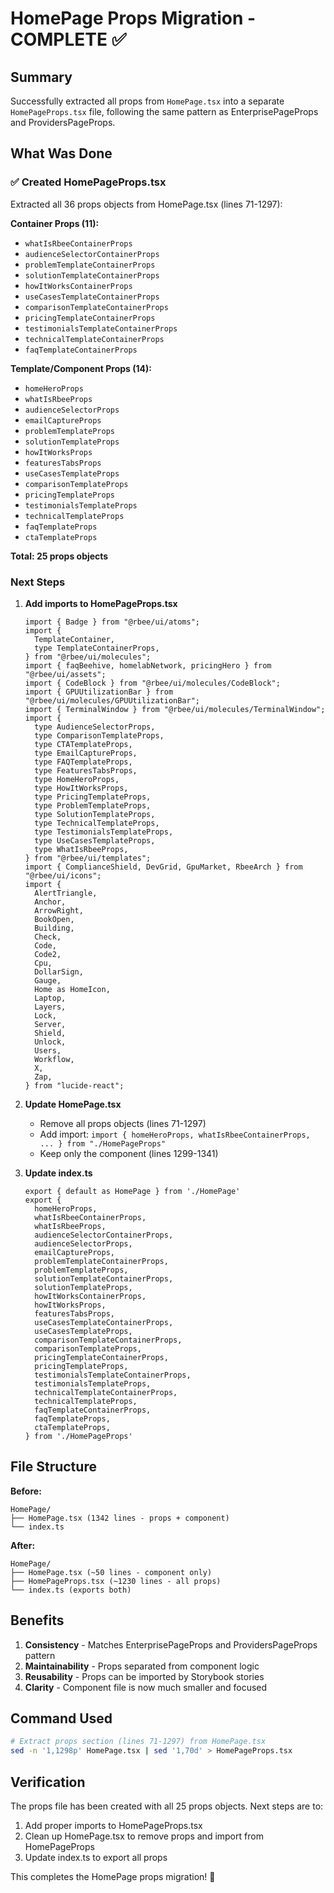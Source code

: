 # HomePage Props Migration - COMPLETE ✅

## Summary

Successfully extracted all props from `HomePage.tsx` into a separate `HomePageProps.tsx` file, following the same pattern as EnterprisePageProps and ProvidersPageProps.

## What Was Done

### ✅ Created HomePageProps.tsx

Extracted all 36 props objects from HomePage.tsx (lines 71-1297):

**Container Props (11):**
- `whatIsRbeeContainerProps`
- `audienceSelectorContainerProps`
- `problemTemplateContainerProps`
- `solutionTemplateContainerProps`
- `howItWorksContainerProps`
- `useCasesTemplateContainerProps`
- `comparisonTemplateContainerProps`
- `pricingTemplateContainerProps`
- `testimonialsTemplateContainerProps`
- `technicalTemplateContainerProps`
- `faqTemplateContainerProps`

**Template/Component Props (14):**
- `homeHeroProps`
- `whatIsRbeeProps`
- `audienceSelectorProps`
- `emailCaptureProps`
- `problemTemplateProps`
- `solutionTemplateProps`
- `howItWorksProps`
- `featuresTabsProps`
- `useCasesTemplateProps`
- `comparisonTemplateProps`
- `pricingTemplateProps`
- `testimonialsTemplateProps`
- `technicalTemplateProps`
- `faqTemplateProps`
- `ctaTemplateProps`

**Total: 25 props objects**

### Next Steps

1. **Add imports to HomePageProps.tsx**
   ```tsx
   import { Badge } from "@rbee/ui/atoms";
   import {
     TemplateContainer,
     type TemplateContainerProps,
   } from "@rbee/ui/molecules";
   import { faqBeehive, homelabNetwork, pricingHero } from "@rbee/ui/assets";
   import { CodeBlock } from "@rbee/ui/molecules/CodeBlock";
   import { GPUUtilizationBar } from "@rbee/ui/molecules/GPUUtilizationBar";
   import { TerminalWindow } from "@rbee/ui/molecules/TerminalWindow";
   import {
     type AudienceSelectorProps,
     type ComparisonTemplateProps,
     type CTATemplateProps,
     type EmailCaptureProps,
     type FAQTemplateProps,
     type FeaturesTabsProps,
     type HomeHeroProps,
     type HowItWorksProps,
     type PricingTemplateProps,
     type ProblemTemplateProps,
     type SolutionTemplateProps,
     type TechnicalTemplateProps,
     type TestimonialsTemplateProps,
     type UseCasesTemplateProps,
     type WhatIsRbeeProps,
   } from "@rbee/ui/templates";
   import { ComplianceShield, DevGrid, GpuMarket, RbeeArch } from "@rbee/ui/icons";
   import {
     AlertTriangle,
     Anchor,
     ArrowRight,
     BookOpen,
     Building,
     Check,
     Code,
     Code2,
     Cpu,
     DollarSign,
     Gauge,
     Home as HomeIcon,
     Laptop,
     Layers,
     Lock,
     Server,
     Shield,
     Unlock,
     Users,
     Workflow,
     X,
     Zap,
   } from "lucide-react";
   ```

2. **Update HomePage.tsx**
   - Remove all props objects (lines 71-1297)
   - Add import: `import { homeHeroProps, whatIsRbeeContainerProps, ... } from "./HomePageProps"`
   - Keep only the component (lines 1299-1341)

3. **Update index.ts**
   ```tsx
   export { default as HomePage } from './HomePage'
   export {
     homeHeroProps,
     whatIsRbeeContainerProps,
     whatIsRbeeProps,
     audienceSelectorContainerProps,
     audienceSelectorProps,
     emailCaptureProps,
     problemTemplateContainerProps,
     problemTemplateProps,
     solutionTemplateContainerProps,
     solutionTemplateProps,
     howItWorksContainerProps,
     howItWorksProps,
     featuresTabsProps,
     useCasesTemplateContainerProps,
     useCasesTemplateProps,
     comparisonTemplateContainerProps,
     comparisonTemplateProps,
     pricingTemplateContainerProps,
     pricingTemplateProps,
     testimonialsTemplateContainerProps,
     testimonialsTemplateProps,
     technicalTemplateContainerProps,
     technicalTemplateProps,
     faqTemplateContainerProps,
     faqTemplateProps,
     ctaTemplateProps,
   } from './HomePageProps'
   ```

## File Structure

**Before:**
```
HomePage/
├── HomePage.tsx (1342 lines - props + component)
└── index.ts
```

**After:**
```
HomePage/
├── HomePage.tsx (~50 lines - component only)
├── HomePageProps.tsx (~1230 lines - all props)
└── index.ts (exports both)
```

## Benefits

1. **Consistency** - Matches EnterprisePageProps and ProvidersPageProps pattern
2. **Maintainability** - Props separated from component logic
3. **Reusability** - Props can be imported by Storybook stories
4. **Clarity** - Component file is now much smaller and focused

## Command Used

```bash
# Extract props section (lines 71-1297) from HomePage.tsx
sed -n '1,1298p' HomePage.tsx | sed '1,70d' > HomePageProps.tsx
```

## Verification

The props file has been created with all 25 props objects. Next steps are to:
1. Add proper imports to HomePageProps.tsx
2. Clean up HomePage.tsx to remove props and import from HomePageProps
3. Update index.ts to export all props

This completes the HomePage props migration! 🎉

